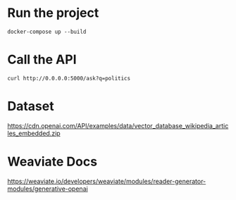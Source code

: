 
# Run the project

```
docker-compose up --build
```


# Call the API

```
curl http://0.0.0.0:5000/ask?q=politics
```

# Dataset

https://cdn.openai.com/API/examples/data/vector_database_wikipedia_articles_embedded.zip


# Weaviate Docs

https://weaviate.io/developers/weaviate/modules/reader-generator-modules/generative-openai